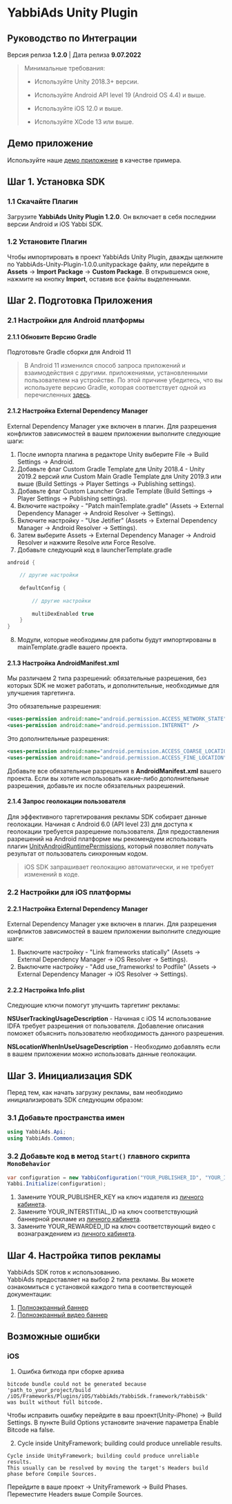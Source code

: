 # YabbiAds Unity Plugin

## Руководство по Интеграции

Версия релиза **1.2.0** | Дата релиза **9.07.2022**


> Минимальные требования:
>
>* Используйте Unity 2018.3+ версии.
>
>* Используйте Android API level 19 (Android OS 4.4) и выше.
>
>* Используйте iOS 12.0 и выше.
>
>* Используйте XCode 13 или выше.

## Демо приложение
Используйте наше [демо приложение](https://github.com/YabbiSDKTeam/yabbiads-unity-demo) в качестве примера.

## Шаг 1. Установка SDK

### 1.1 Скачайте Плагин
Загрузите **YabbiAds Unity Plugin 1.2.0**. Он включает в себя последнии версии Android и iOS Yabbi SDK.

### 1.2 Установите Плагин
Чтобы импортировать в проект YabbiAds Unity Plugin, дважды щелкните по YabbiAds-Unity-Plugin-1.0.0.unitypackage файлу, или перейдите в **Assets** → **Import Package** → **Custom Package**. В открывшемся окне, нажмите на кнопку **Import**, оставив все файлы выделенными.

## Шаг 2. Подготовка Приложения
### 2.1 Настройки для Android платформы
#### 2.1.1 Обновите Версию Gradle

Подготовьте Gradle сборки для Android 11
>
>В Android 11 изменился способ запроса приложений и взаимодействия с другими.
приложениями, установленными пользователем на устройстве.
По этой причине убедитесь, что вы используете версию Gradle,
которая соответствует одной из перечисленных [здесь](https://developer.android.com/studio/releases/gradle-plugin#4-0-0).

#### 2.1.2 Настройка External Dependency Manager

External Dependency Manager уже включен в плагин.
Для разрешения конфликтов зависимостей в вашем приложении выполните следующие шаги:

1. После импорта плагина в редакторе Unity выберите File → Build Settings → Android.
2. Добавьте флаг Custom Gradle Template для Unity 2018.4 - Unity 2019.2 версий или Custom Main Gradle Template для Unity 2019.3 или выше (Build Settings → Player Settings → Publishing settings).
3. Добавьте флаг Custom Launcher Gradle Template (Build Settings → Player Settings → Publishing settings).
4. Включите настройку - "Patch mainTemplate.gradle" (Assets → External Dependency Manager → Android Resolver → Settings).
5. Включите настройку - "Use Jetifier" (Assets → External Dependency Manager → Android Resolver → Settings).
6. Затем выберите Assets → External Dependency Manager → Android Resolver и нажмите Resolve или Force Resolve.
7. Добавьте следующий код в launcherTemplate.gradle
```gradle
android {
   
    // другие настройки
        
    defaultConfig {
        
        // другие настройки
          
        multiDexEnabled true
    }
}
```
8. Модули, которые необходимы для работы будут импортированы в mainTemplate.gradle вашего проекта.

#### 2.1.3 Настройка AndroidManifest.xml

Мы различаем 2 типа разрешений: обязательные разрешения, без которых SDK не может работать, и дополнительные, необходимые для улучшения таргетинга.

Это обязательные разрешения:

```xml
<uses-permission android:name="android.permission.ACCESS_NETWORK_STATE" />
<uses-permission android:name="android.permission.INTERNET" />
```
Это дополнительные разрешения:

```xml
<uses-permission android:name="android.permission.ACCESS_COARSE_LOCATION" />
<uses-permission android:name="android.permission.ACCESS_FINE_LOCATION" /> 
```

Добавьте все обязательные разрешения в **AndroidManifest.xml** вашего проекта.
Если вы хотите использовать какие-либо дополнительные разрешения, добавьте их после обязательных разрешений.

#### 2.1.4 Запрос геолокации пользователя
Для эффективного таргетирования рекламы SDK собирает данные геолокации.
Начиная с Android 6.0 (API level 23) для доступа к геолокации требуется разрешение пользователя. Для предоставления разрешений на Android платформе мы рекомендуем использовать плагин [UnityAndroidRuntimePermissions](https://github.com/yasirkula/UnityAndroidRuntimePermissions), который позволяет получать результат от пользователь синхронным кодом.

> iOS SDK запрашивает геолокацию автоматически, и не требует изменений в коде.

### 2.2 Настройки для iOS платформы

#### 2.2.1 Настройка External Dependency Manager
External Dependency Manager уже включен в плагин.
Для разрешения конфликтов зависимостей в вашем приложении выполните следующие шаги:
1. Выключите настройку - "Link frameworks statically" (Assets → External Dependency Manager → iOS Resolver → Settings).
2. Выключите настройку - "Add use_frameworks! to Podfile" (Assets → External Dependency Manager → iOS Resolver → Settings).

#### 2.2.2 Настройка Info.plist
Следующие ключи помогут улучшить таргетинг рекламы:

**NSUserTrackingUsageDescription** - Начиная с iOS 14 использование IDFA требует разрешения от пользователя. Добавление описания поможет объяснить пользователю необходимость данного разрешения.

**NSLocationWhenInUseUsageDescription** - Необходимо добавлять если в вашем приложении можно использовать данные геолокации.


## Шаг 3. Инициализация SDK
Перед тем, как начать загрузку рекламы, вам необходимо инициализировать SDK следующим образом:

### 3.1 Добавьте пространства имен

```c#
using YabbiAds.Api;
using YabbiAds.Common;
```

### 3.2  Добавьте код в метод `Start()`  главного скрипта `MonoBehavior`
```c#
var configuration = new YabbiConfiguration("YOUR_PUBLISHER_ID", "YOUR_INTERSTITIAL_ID", "YOUR_REWARDED_ID");
Yabbi.Initialize(configuration);
```
1. Замените YOUR_PUBLISHER_KEY на ключ издателя из [личного кабинета](https://mobileadx.ru).
2. Замените YOUR_INTERSTITIAL_ID на ключ соответствующий баннерной рекламе из [личного кабинета](https://mobileadx.ru).
3. Замените YOUR_REWARDED_ID на ключ соответствующий видео с вознаграждением из [личного кабинета](https://mobileadx.ru).


## Шаг 4. Настройка типов рекламы
YabbiAds SDK готов к использованию.  
YabbiAds предоставляет на выбор 2 типа рекламы.
Вы можете ознакомиться с установкой каждого типа в соответствующей документации:

1. [Полноэкранный баннер](docs/INTERSTITIAL_AD_DOC.MD)
2. [Полноэкранный видео баннер](docs/REWARDED_AD_DOC.MD)

## Возможные ошибки

### iOS
1. Ошибка биткода при сборке архива

```
bitcode bundle could not be generated because 'path_to_your_project/build  
/iOS/Frameworks/Plugins/iOS/YabbiAds/YabbiSdk.framework/YabbiSdk'
was built without full bitcode.
```

Чтобы исправить ошибку перейдите в ваш проект(Unity-iPhone) → Build Settings. В пункте Build Options установите значение параметра Enable Bitcode на false.

2. Cycle inside UnityFramework; building could produce unreliable results.

```
Cycle inside UnityFramework; building could produce unreliable results.
This usually can be resolved by moving the target's Headers build phase before Compile Sources.
```

Перейдите в ваше проект → UnityFramework → Build Phases. Переместите Headers выше Compile Sources.
